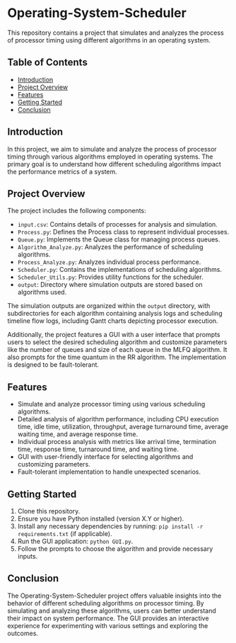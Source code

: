 # Operating-System-Scheduler

This repository contains a project that simulates and analyzes the process of processor timing using different algorithms in an operating system.

## Table of Contents
- [Introduction](#introduction)
- [Project Overview](#project-overview)
- [Features](#features)
- [Getting Started](#getting-started)
- [Conclusion](#conclusion)

## Introduction
In this project, we aim to simulate and analyze the process of processor timing through various algorithms employed in operating systems. The primary goal is to understand how different scheduling algorithms impact the performance metrics of a system.

## Project Overview
The project includes the following components:
- `input.csv`: Contains details of processes for analysis and simulation.
- `Process.py`: Defines the Process class to represent individual processes.
- `Queue.py`: Implements the Queue class for managing process queues.
- `Algorithm_Analyze.py`: Analyzes the performance of scheduling algorithms.
- `Process_Analyze.py`: Analyzes individual process performance.
- `Scheduler.py`: Contains the implementations of scheduling algorithms.
- `Scheduler_Utils.py`: Provides utility functions for the scheduler.
- `output`: Directory where simulation outputs are stored based on algorithms used.

The simulation outputs are organized within the `output` directory, with subdirectories for each algorithm containing analysis logs and scheduling timeline flow logs, including Gantt charts depicting processor execution.

Additionally, the project features a GUI with a user interface that prompts users to select the desired scheduling algorithm and customize parameters like the number of queues and size of each queue in the MLFQ algorithm. It also prompts for the time quantum in the RR algorithm. The implementation is designed to be fault-tolerant.

## Features
- Simulate and analyze processor timing using various scheduling algorithms.
- Detailed analysis of algorithm performance, including CPU execution time, idle time, utilization, throughput, average turnaround time, average waiting time, and average response time.
- Individual process analysis with metrics like arrival time, termination time, response time, turnaround time, and waiting time.
- GUI with user-friendly interface for selecting algorithms and customizing parameters.
- Fault-tolerant implementation to handle unexpected scenarios.

## Getting Started
1. Clone this repository.
2. Ensure you have Python installed (version X.Y or higher).
3. Install any necessary dependencies by running: `pip install -r requirements.txt` (if applicable).
4. Run the GUI application: `python GUI.py`.
5. Follow the prompts to choose the algorithm and provide necessary inputs.

## Conclusion
The Operating-System-Scheduler project offers valuable insights into the behavior of different scheduling algorithms on processor timing. By simulating and analyzing these algorithms, users can better understand their impact on system performance. The GUI provides an interactive experience for experimenting with various settings and exploring the outcomes.

